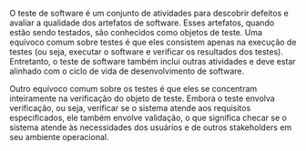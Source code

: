 O teste de software é um conjunto de atividades para descobrir defeitos e avaliar a qualidade dos artefatos de software. Esses artefatos, quando estão sendo testados, são conhecidos como objetos de teste. Uma equívoco comum sobre testes é que eles consistem apenas na execução de testes (ou seja, executar o software e verificar os resultados dos testes). Entretanto, o teste de software também inclui outras atividades e deve estar alinhado com o ciclo de vida de desenvolvimento de software.

Outro equívoco comum sobre os testes é que eles se concentram inteiramente na verificação do objeto de teste. Embora o teste envolva verificação, ou seja, verificar se o sistema atende aos requisitos especificados, ele também envolve validação, o que significa checar se o sistema atende às necessidades dos usuários e de outros stakeholders em seu ambiente operacional.